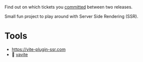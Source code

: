 Find out on which tickets you [committed](https://github.com/signed/commited) between two releases.

Small fun project to play around with Server Side Rendering (SSR).

# Tools

- https://vite-plugin-ssr.com
- 🔎 [vavite](https://github.com/cyco130/vavite)
